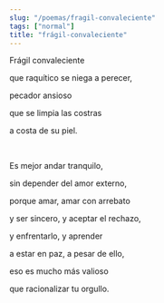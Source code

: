 ```yaml
---
slug: "/poemas/fragil-convaleciente"
tags: ["normal"]
title: "frágil-convaleciente"
---
```

Frágil convaleciente

que raquítico se niega a perecer,

pecador ansioso

que se limpia las costras

a costa de su piel.

&nbsp;

Es mejor andar tranquilo,

sin depender del amor externo,

porque amar, amar con arrebato

y ser sincero, y aceptar el rechazo,

y enfrentarlo, y aprender

a estar en paz, a pesar de ello,

eso es mucho más valioso

que racionalizar tu orgullo.